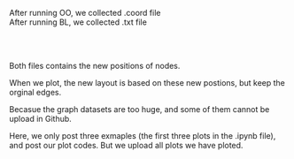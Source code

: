 
After running OO, we collected .coord file </br>
After running BL, we collected .txt file </br>


</br>
</br>

Both files contains the new positions of nodes. </br >

When we plot, the new layout is based on these new postions, but keep the orginal edges.</br>

Becasue the graph datasets are too huge, and some of them cannot be upload in Github. </br>

Here, we only post three exmaples (the first three plots in the .ipynb file), and post our plot codes. But we upload all plots we have ploted.
